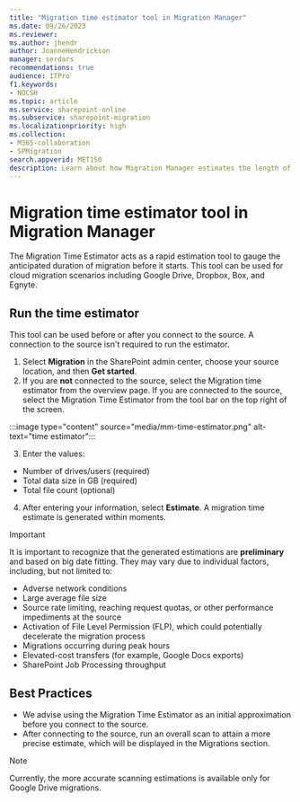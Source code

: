 ```yaml
---
title: "Migration time estimator tool in Migration Manager"
ms.date: 09/26/2023
ms.reviewer: 
ms.author: jhendr
author: JoanneHendrickson
manager: serdars
recommendations: true
audience: ITPro
f1.keywords:
- NOCSH
ms.topic: article
ms.service: sharepoint-online
ms.subservice: sharepoint-migration
ms.localizationpriority: high
ms.collection: 
- M365-collaboration
- SPMigration
search.appverid: MET150
description: Learn about how Migration Manager estimates the length of time your migration project will take to complete.
---
```

# Migration time estimator tool in Migration Manager

The Migration Time Estimator acts  as a rapid estimation tool to gauge the anticipated duration of migration before it starts. This tool can be used for cloud migration scenarios including Google Drive, Dropbox, Box, and Egnyte.

## Run the time estimator

This tool can be used before or after you connect to the source. A connection to the source isn't required to run the estimator.

1. Select **Migration** in the SharePoint admin center, choose your source location, and then **Get started**.
2. If you are **not** connected to the source, select the Migration time estimator from the overview page.  If you are connected to the source, select the Migration Time Estimator from the tool bar on the top right of the screen.

:::image type="content" source="media/mm-time-estimator.png" alt-text="time estimator":::



3. Enter the values:
  - Number of drives/users (required)
  - Total data size in GB (required)
  - Total file count (optional)

4. After entering your information, select **Estimate**. A migration time estimate is generated within moments.

>[!Important]
>It is important to recognize that the generated estimations are **preliminary** and based on big date fitting. They may vary due to individual factors, including, but not limited to:
>
>- Adverse network conditions
>- Large average file size
>- Source rate limiting, reaching request quotas, or other performance impediments at the source
>- Activation of File Level Permission (FLP), which could potentially decelerate the migration process
>- Migrations occurring during peak hours
>- Elevated-cost transfers (for example, Google Docs exports)
>- SharePoint Job Processing throughput

## Best Practices

- We advise using the Migration Time Estimator as an initial approximation before you connect to the source.
- After connecting to the source, run an overall scan to attain a more precise estimate, which will be displayed in the Migrations section.

>[!Note]
> Currently, the more accurate scanning estimations is available only for Google Drive migrations.

